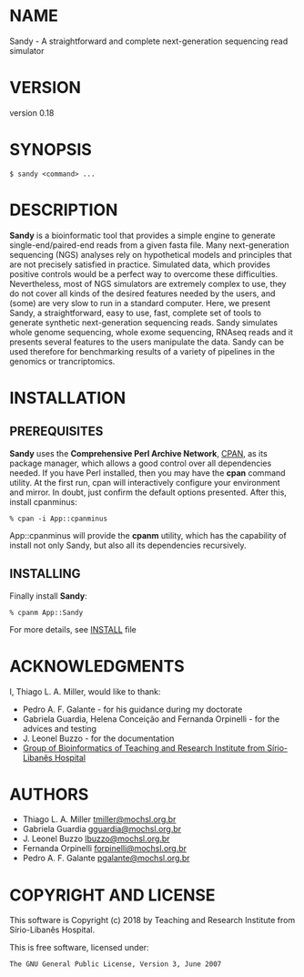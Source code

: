 # NAME

Sandy - A straightforward and complete next-generation sequencing read simulator

# VERSION

version 0.18

# SYNOPSIS

    $ sandy <command> ...

# DESCRIPTION

**Sandy** is a bioinformatic tool that provides a simple engine to generate
single-end/paired-end reads from a given fasta file. Many next-generation sequencing
(NGS) analyses rely on hypothetical models and principles that are not precisely
satisfied in practice. Simulated data, which provides positive controls would be a
perfect way to overcome these difficulties. Nevertheless, most of NGS simulators are
extremely complex to use, they do not cover all kinds of the desired features needed
by the users, and (some) are very slow to run in a standard computer. Here, we present
Sandy, a straightforward, easy to use, fast, complete set of tools to generate synthetic
next-generation sequencing reads. Sandy simulates whole genome sequencing, whole exome
sequencing, RNAseq reads and it presents several features to the users manipulate the data.
Sandy can be used therefore for benchmarking results of a variety of pipelines in the
genomics or trancriptomics.

# INSTALLATION

## PREREQUISITES

**Sandy** uses the **Comprehensive Perl Archive Network**, [CPAN](https://www.cpan.org/), as its
package manager, which allows a good control over all dependencies needed.
If you have Perl installed, then you may have the **cpan** command utility. At the first run, cpan
will interactively configure your environment and mirror. In doubt, just confirm the default options
presented. After this, install cpanminus:

    % cpan -i App::cpanminus

App::cpanminus will provide the **cpanm** utility, which has the capability of install not only
Sandy, but also all its dependencies recursively.

## INSTALLING

Finally install **Sandy**:

    % cpanm App::Sandy

For more details, see [INSTALL](https://github.com/galantelab/sandy/blob/master/INSTALL) file

# ACKNOWLEDGMENTS

I, Thiago L. A. Miller, would like to thank:

- Pedro A. F. Galante - for his guidance during my doctorate
- Gabriela Guardia, Helena Conceição and Fernanda Orpinelli - for the advices and testing
- J. Leonel Buzzo - for the documentation
- [Group of Bioinformatics of Teaching and Research Institute from Sírio-Libanês Hospital](https://www.bioinfo.mochsl.org.br/)

# AUTHORS

- Thiago L. A. Miller <tmiller@mochsl.org.br>
- Gabriela Guardia <gguardia@mochsl.org.br>
- J. Leonel Buzzo <lbuzzo@mochsl.org.br>
- Fernanda Orpinelli <forpinelli@mochsl.org.br>
- Pedro A. F. Galante <pgalante@mochsl.org.br>

# COPYRIGHT AND LICENSE

This software is Copyright (c) 2018 by Teaching and Research Institute from Sírio-Libanês Hospital.

This is free software, licensed under:

    The GNU General Public License, Version 3, June 2007
